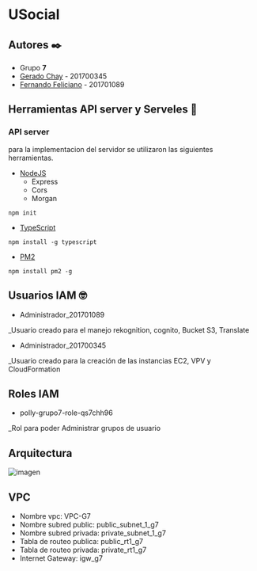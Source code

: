 # USocial

## Autores ✒️
- Grupo **7**
- [Gerado Chay](https://github.com/gerchay) - 201700345
- [Fernando Feliciano](https://github.com/Feliciano07) - 201701089


## Herramientas API server y Serveles 🚀

### API server 
para la implementacion del servidor se utilizaron las siguientes herramientas.

- [NodeJS](https://nodejs.org/es/download)
  - Express
  - Cors
  - Morgan
```
npm init
```
- [TypeScript](https://www.typescriptlang.org/)
```
npm install -g typescript
```
- [PM2](https://pm2.keymetrics.io/)
```
npm install pm2 -g
```


## Usuarios IAM 🤓
- Administrador_201701089

_Usuario creado para el manejo rekognition, cognito, Bucket S3, Translate

- Administrador_201700345

_Usuario creado para la creación de las instancias EC2, VPV y CloudFormation

## Roles IAM
- polly-grupo7-role-qs7chh96 

_Rol para poder Administrar grupos de usuario

## Arquitectura 
![imagen](https://user-images.githubusercontent.com/47803124/98458995-d721f700-215b-11eb-9319-e1647d1f21c8.png)


## VPC
- Nombre vpc: VPC-G7
- Nombre subred public: public_subnet_1_g7
- Nombre subred privada: private_subnet_1_g7
- Tabla de routeo publica: public_rt1_g7
- Tabla de routeo privada: private_rt1_g7
- Internet Gateway: igw_g7

